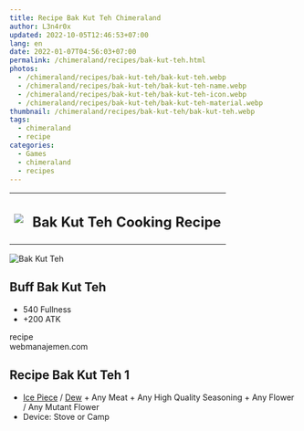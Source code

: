 ```yaml
---
title: Recipe Bak Kut Teh Chimeraland
author: L3n4r0x
updated: 2022-10-05T12:46:53+07:00
lang: en
date: 2022-01-07T04:56:03+07:00
permalink: /chimeraland/recipes/bak-kut-teh.html
photos:
  - /chimeraland/recipes/bak-kut-teh/bak-kut-teh.webp
  - /chimeraland/recipes/bak-kut-teh/bak-kut-teh-name.webp
  - /chimeraland/recipes/bak-kut-teh/bak-kut-teh-icon.webp
  - /chimeraland/recipes/bak-kut-teh/bak-kut-teh-material.webp
thumbnail: /chimeraland/recipes/bak-kut-teh/bak-kut-teh.webp
tags:
  - chimeraland
  - recipe
categories:
  - Games
  - chimeraland
  - recipes
---
```


<section id="bootstrap-wrapper">
  <link
    rel="stylesheet"
    href="https://rawcdn.githack.com/dimaslanjaka/Web-Manajemen/0c3b5aa1813bd4abcd2c11bf3e37928b15c28664/css/bootstrap-5-3-0-alpha3-wrapper.css"
  />
  <div class="row mb-2">
    <div class="col-md-12 mb-2">
      <table class="table" id="post-info">
        <tbody>
          <tr>
            <td>
              <img
                class="d-inline-block me-2"
                src="/chimeraland/recipes/bak-kut-teh/bak-kut-teh-icon.webp"
                width="auto"
                height="auto"
              />
            </td>
            <td><h1 class="fs-5">Bak Kut Teh Cooking Recipe</h1></td>
          </tr>
        </tbody>
      </table>
    </div>
  </div>
  <div class="card mb-2 bg-dark text-light">
    <div class="row g-0">
      <div class="col-sm-4 position-relative mb-2">
        <img
          src="/chimeraland/recipes/bak-kut-teh/bak-kut-teh-material.webp"
          class="card-img fit-cover w-100 h-100"
          alt="Bak Kut Teh"
          data-fancybox="true"
        />
      </div>
      <div class="col-sm-8 mb-2">
        <div class="card-body">
          <h2 class="card-title fs-5">Buff Bak Kut Teh</h2>
          <div class="card-text">
            <ul>
              <li>540 Fullness</li>
              <li>+200 ATK</li>
            </ul>
          </div>
          <span class="badge rounded-pill bg-dark text-white">recipe</span>
        </div>
        <div class="card-footer text-end text-muted">webmanajemen.com</div>
      </div>
    </div>
  </div>
  <div class="row mb-2">
    <div class="col-12 col-lg-6 recipe-item mb-2">
      <div class="card">
        <div class="card-body">
          <h2 class="card-title fs-5">Recipe Bak Kut Teh 1</h2>
          <div class="card-text">
            <ul>
              <li>
                <a
                  class="text-decoration-none"
                  href="/chimeraland/materials/ice-piece.html"
                  >Ice Piece</a
                ><span> / </span
                ><a
                  class="text-decoration-none"
                  href="/chimeraland/materials/dew.html"
                  >Dew</a
                ><span> + </span>Any Meat<span> + </span>Any High Quality
                Seasoning<span> + </span>Any Flower<span> / </span>Any Mutant
                Flower
              </li>
              <li>Device: Stove or Camp</li>
            </ul>
          </div>
        </div>
      </div>
    </div>
  </div>
</section>